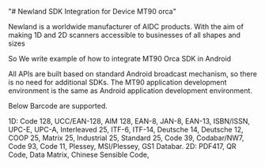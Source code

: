 "# Newland SDK Integration for Device MT90 orca"

Newland is a worldwide manufacturer of AIDC products. With the aim of making 1D and 2D scanners accessible to businesses of all shapes and sizes


So We write example of how to integrate MT90 Orca SDK in Android

All APIs are built based on standard Android broadcast mechanism, so there is no need for additional
SDKs. The MT90 application development environment is the same as Android application development
environment.

Below Barcode are supported.

1D: Code 128, UCC/EAN-128, AIM 128, EAN-8, JAN-8,
EAN-13, ISBN/ISSN, UPC-E, UPC-A, Interleaved 25, ITF-6,
ITF-14, Deutsche 14, Deutsche 12, COOP 25, Matrix 25,
Industrial 25, Standard 25, Code 39, Codabar/NW7, Code 93,
Code 11, Plessey, MSI/Plessey, GS1 Databar.
2D: PDF417, QR Code, Data Matrix, Chinese Sensible Code,
